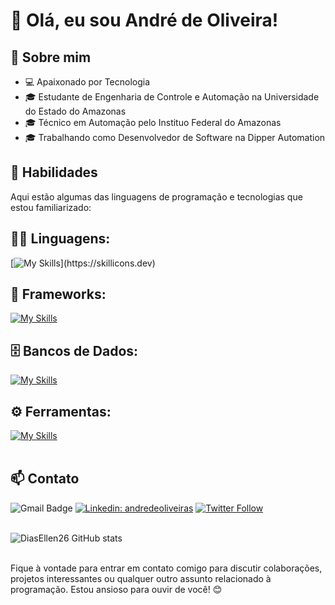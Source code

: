 # 👋 Olá, eu sou André de Oliveira!

## 💼 Sobre mim

- 💻 Apaixonado por Tecnologia
- 🎓 Estudante de Engenharia de Controle e Automação na Universidade do Estado do Amazonas
- 🎓 Técnico em Automação pelo Instituo Federal do Amazonas 
- 🎓 Trabalhando como Desenvolvedor de Software na Dipper Automation

## 🚀 Habilidades

Aqui estão algumas das linguagens de programação e tecnologias que estou familiarizado:

## 👨‍💻 Linguagens: 
[![My Skills](https://skillicons.dev/icons?i=python,c,cpp,)](https://skillicons.dev)

## 🧰 Frameworks: 
[![My Skills](https://skillicons.dev/icons?i=flask)](https://skillicons.dev)

## 🗄️ Bancos de Dados: 
[![My Skills](https://skillicons.dev/icons?i=postgres,mysql,mongo)](https://skillicons.dev)
## ⚙️ Ferramentas:
[![My Skills](https://skillicons.dev/icons?i=git,github,visualstudio,arduino)](https://skillicons.dev)<br><br>

## 📫 Contato

![Gmail Badge](https://img.shields.io/badge/-andreoliveira25000@outlook.com-006bed?style=flat-square&logo=Gmail&logoColor=white&link=mailto:andreoliveira25000@gmail.com)
[![Linkedin: andredeoliveiras](https://img.shields.io/badge/-andredeoliveiras-blue?style=flat-square&logo=Linkedin&logoColor=white&link=https://www.linkedin.com/in/andredeoliveiras/)](https://www.linkedin.com/in/andredeoliveiras/)
[![Twitter Follow](https://img.shields.io/twitter/follow/SeuUsuario?style=social)]({Link}) <br><br>

![DiasEllen26 GitHub stats](https://github-readme-stats.vercel.app/api?username=DiasEllen26&show_icons=true&theme=dark) <br><br>

Fique à vontade para entrar em contato comigo para discutir colaborações, projetos interessantes ou qualquer outro assunto relacionado à programação. Estou ansioso para ouvir de você! 😊
